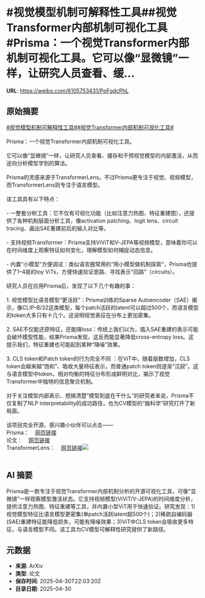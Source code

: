 # #视觉模型机制可解释性工具##视觉Transformer内部机制可视化工具#Prisma：一个视觉Transformer内部机制可视化工具。它可以像“显微镜”一样，让研究人员查看、缓...

**URL**: https://weibo.com/6105753431/PpFgdcPhL

## 原始摘要

<a href="https://m.weibo.cn/search?containerid=231522type%3D1%26t%3D10%26q%3D%23%E8%A7%86%E8%A7%89%E6%A8%A1%E5%9E%8B%E6%9C%BA%E5%88%B6%E5%8F%AF%E8%A7%A3%E9%87%8A%E6%80%A7%E5%B7%A5%E5%85%B7%23&amp;extparam=%23%E8%A7%86%E8%A7%89%E6%A8%A1%E5%9E%8B%E6%9C%BA%E5%88%B6%E5%8F%AF%E8%A7%A3%E9%87%8A%E6%80%A7%E5%B7%A5%E5%85%B7%23" data-hide=""><span class="surl-text">#视觉模型机制可解释性工具#</span></a><a href="https://m.weibo.cn/search?containerid=231522type%3D1%26t%3D10%26q%3D%23%E8%A7%86%E8%A7%89Transformer%E5%86%85%E9%83%A8%E6%9C%BA%E5%88%B6%E5%8F%AF%E8%A7%86%E5%8C%96%E5%B7%A5%E5%85%B7%23&amp;extparam=%23%E8%A7%86%E8%A7%89Transformer%E5%86%85%E9%83%A8%E6%9C%BA%E5%88%B6%E5%8F%AF%E8%A7%86%E5%8C%96%E5%B7%A5%E5%85%B7%23" data-hide=""><span class="surl-text">#视觉Transformer内部机制可视化工具#</span></a><br><br>Prisma：一个视觉Transformer内部机制可视化工具。<br><br>它可以像“显微镜”一样，让研究人员查看、缓存和干预视觉模型的内部激活，从而逆向分析模型学到的算法。<br><br>Prisma的灵感来源于TransformerLens。不过Prisma更专注于视觉、视频模型，而TransformerLens则专注于语言模型。<br><br>该工具具有以下特点：<br><br>- 一整套分析工具：它不仅有可视化功能（比如注意力热图、特征重建图），还提供了各种机制层面分析工具，像activation patching、logit lens、circuit tracing、画出SAE重建前后的输入对比等。<br><br>- 支持视频Transformer：Prisma支持ViViT和V-JEPA等视频模型，意味着你可以在时间维度上观察特征如何变化，理解模型如何捕捉动态信息。<br><br>- 内置“小模型”方便调试：类似语言圈常用的“用小模型做机制探索”，Prisma也提供了1–4层的toy ViTs，方便快速验证思路、寻找表示“回路”（circuits）。<br><br>研究人员在应用Prisma后，发现了以下几个有趣的事：<br><br>1. 视觉模型比语言模型“更活跃”：Prisma训练的Sparse Autoencoder（SAE）揭示，像CLIP-B/32这类模型，每个patch活跃的latent可以超过500个，而语言模型的token大多只有十几个。这说明视觉表征在分布上更加密集。<br><br>2. SAE不仅能还原特征，还能降loss：传统上我们以为，插入SAE重建的表示可能会破坏模型性能，结果Prisma发现，这反而能显著降低cross-entropy loss。这提示我们，特征重建也可能起到某种“降噪”效果。<br><br>3. CLS token和Patch token的行为完全不同 ：在ViT中，随着层数增加，CLS token会越来越“饱和”、吸收大量特征表示，而普通patch token则逐渐“沉寂”。这与语言模型中token，相对均衡的特征分布形成鲜明对比，揭示了视觉Transformer中独特的信息聚合机制。<br><br>对于关注模型内部表示、想搞清楚“模型到底在干什么”的研究者来说，Prisma不仅复制了NLP interpretability的成功路径，也为CV模型的“脑科学”研究打开了新局面。<br><br>该项目完全开源，感兴趣小伙伴可以点击——<br>Prisma：<a href="https://weibo.cn/sinaurl?u=https%3A%2F%2Fgithub.com%2Fprismaproject%2Fprisma" data-hide=""><span class="url-icon"><img style="width: 1rem;height: 1rem" src="https://h5.sinaimg.cn/upload/2015/09/25/3/timeline_card_small_web_default.png" referrerpolicy="no-referrer"></span><span class="surl-text">网页链接</span></a><br>论文：<a href="https://weibo.cn/sinaurl?u=https%3A%2F%2Farxiv.org%2Fabs%2F2504.19475" data-hide=""><span class="url-icon"><img style="width: 1rem;height: 1rem" src="https://h5.sinaimg.cn/upload/2015/09/25/3/timeline_card_small_web_default.png" referrerpolicy="no-referrer"></span><span class="surl-text">网页链接</span></a><br>TransformerLens：<a href="https://weibo.cn/sinaurl?u=https%3A%2F%2Fgithub.com%2FTransformerLensOrg%2FTransformerLens" data-hide=""><span class="url-icon"><img style="width: 1rem;height: 1rem" src="https://h5.sinaimg.cn/upload/2015/09/25/3/timeline_card_small_web_default.png" referrerpolicy="no-referrer"></span><span class="surl-text">网页链接</span></a><img style="" src="https://tvax2.sinaimg.cn/large/006Fd7o3gy1i0yx2bbxdmj30zk0i20zb.jpg" referrerpolicy="no-referrer"><br><br>

## AI 摘要

Prisma是一款专注于视觉Transformer内部机制分析的开源可视化工具，可像"显微镜"一样观察模型激活状态。它支持视频模型(ViViT/V-JEPA)的时间维度分析，提供注意力热图、特征重建等工具，并内置小型ViT用于快速验证。研究发现：1)视觉模型特征比语言模型更密集(单patch活跃latent超500个)；2)稀疏自编码器(SAE)重建特征能降低损失，可能有降噪效果；3)ViT中CLS token会吸收更多特征，与语言模型不同。该工具为CV模型可解释性研究提供了新路径。

## 元数据

- **来源**: ArXiv
- **类型**: 论文
- **保存时间**: 2025-04-30T22:03:20Z
- **目录日期**: 2025-04-30
